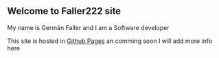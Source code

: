 ## Welcome to Faller222 site

My name is Germán Faller and I am a Software developer

This site is hosted in [Github Pages](https://pages.github.com/) an comming soon I will add more info here
